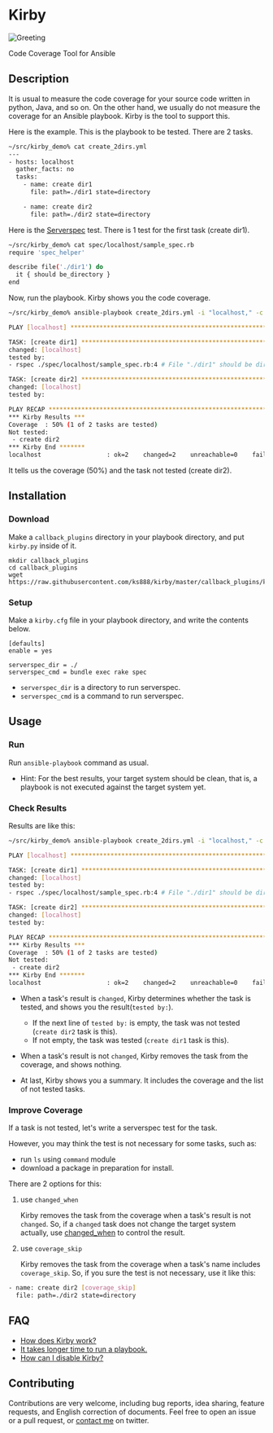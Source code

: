 # Kirby

![Greeting](http://i.imgur.com/0QkGgYC.png)

Code Coverage Tool for Ansible

## Description

It is usual to measure the code coverage for your source code written in python, Java, and so on. On the other hand, we usually do not measure the coverage for an Ansible playbook. Kirby is the tool to support this.

Here is the example. This is the playbook to be tested. There are 2 tasks.

```bash
~/src/kirby_demo% cat create_2dirs.yml
---
- hosts: localhost
  gather_facts: no
  tasks:
    - name: create dir1
      file: path=./dir1 state=directory

    - name: create dir2
      file: path=./dir2 state=directory
```

Here is the [Serverspec](http://serverspec.org/) test. There is 1 test for the first task (create dir1).

```bash
~/src/kirby_demo% cat spec/localhost/sample_spec.rb 
require 'spec_helper'

describe file('./dir1') do
  it { should be_directory }
end
```

Now, run the playbook. Kirby shows you the code coverage.

```bash
~/src/kirby_demo% ansible-playbook create_2dirs.yml -i "localhost," -c local

PLAY [localhost] ************************************************************** 

TASK: [create dir1] *********************************************************** 
changed: [localhost]
tested by: 
- rspec ./spec/localhost/sample_spec.rb:4 # File "./dir1" should be directory

TASK: [create dir2] *********************************************************** 
changed: [localhost]
tested by: 

PLAY RECAP ******************************************************************** 
*** Kirby Results ***
Coverage  : 50% (1 of 2 tasks are tested)
Not tested:
 - create dir2
*** Kirby End *******
localhost                  : ok=2    changed=2    unreachable=0    failed=0   
```

It tells us the coverage (50%) and the task not tested (create dir2).

## Installation

### Download

Make a `callback_plugins` directory in your playbook directory, and put `kirby.py` inside of it.

```
mkdir callback_plugins
cd callback_plugins
wget https://raw.githubusercontent.com/ks888/kirby/master/callback_plugins/kirby.py
```

### Setup

Make a `kirby.cfg` file in your playbook directory, and write the contents below.

```
[defaults]
enable = yes

serverspec_dir = ./
serverspec_cmd = bundle exec rake spec
```

* `serverspec_dir` is a directory to run serverspec.
* `serverspec_cmd` is a command to run serverspec.

## Usage

### Run

Run `ansible-playbook` command as usual.

* Hint: For the best results, your target system should be clean, that is, a playbook is not executed against the target system yet.

### Check Results

Results are like this:

```bash
~/src/kirby_demo% ansible-playbook create_2dirs.yml -i "localhost," -c local

PLAY [localhost] ************************************************************** 

TASK: [create dir1] *********************************************************** 
changed: [localhost]
tested by: 
- rspec ./spec/localhost/sample_spec.rb:4 # File "./dir1" should be directory

TASK: [create dir2] *********************************************************** 
changed: [localhost]
tested by: 

PLAY RECAP ******************************************************************** 
*** Kirby Results ***
Coverage  : 50% (1 of 2 tasks are tested)
Not tested:
 - create dir2
*** Kirby End *******
localhost                  : ok=2    changed=2    unreachable=0    failed=0   
```

* When a task's result is `changed`, Kirby determines whether the task is tested, and shows you the result(`tested by:`).
    * If the next line of `tested by:` is empty, the task was not tested (`create dir2` task is this).
    * If not empty, the task was tested (`create dir1` task is this).

* When a task's result is not `changed`, Kirby removes the task from the coverage, and shows nothing.

* At last, Kirby shows you a summary. It includes the coverage and the list of not tested tasks.

### Improve Coverage

If a task is not tested, let's write a serverspec test for the task.

However, you may think the test is not necessary for some tasks, such as:

* run `ls` using `command` module
* download a package in preparation for install.

There are 2 options for this:

1. use `changed_when`

    Kirby removes the task from the coverage when a task's result is not `changed`. So, if a `changed` task does not change the target system actually, use [changed_when](http://docs.ansible.com/ansible/playbooks_error_handling.html#overriding-the-changed-result) to control the result.

2. use `coverage_skip`

    Kirby removes the task from the coverage when a task's name includes `coverage_skip`. So, if you sure the test is not necessary, use it like this:

```bash
- name: create dir2 [coverage_skip]
  file: path=./dir2 state=directory
```

## FAQ

* [How does Kirby work?](https://github.com/ks888/kirby/blob/master/FAQ.md#work)
* [It takes longer time to run a playbook.](https://github.com/ks888/kirby/blob/master/FAQ.md#slow)
* [How can I disable Kirby?](https://github.com/ks888/kirby/blob/master/FAQ.md#disable)

## Contributing

Contributions are very welcome, including bug reports, idea sharing, feature requests, and English correction of documents. Feel free to open an issue or a pull request, or [contact me](https://twitter.com/ks888sk) on twitter.
